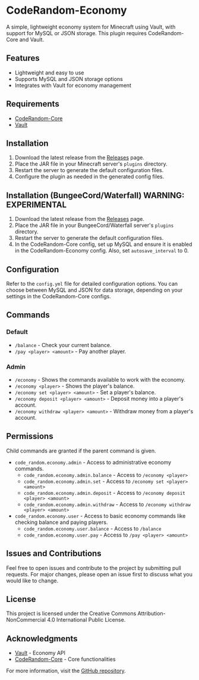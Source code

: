 # CodeRandom-Economy

A simple, lightweight economy system for Minecraft using Vault, with support for MySQL or JSON storage. This plugin requires CodeRandom-Core and Vault.

## Features

- Lightweight and easy to use
- Supports MySQL and JSON storage options
- Integrates with Vault for economy management

## Requirements

- [CodeRandom-Core](https://github.com/your-link-to-coderandom-core)
- [Vault](https://dev.bukkit.org/projects/vault)

## Installation

1. Download the latest release from the [Releases](https://github.com/D4RKJ0K3R17/CodeRandom-Economy/releases) page.
2. Place the JAR file in your Minecraft server's `plugins` directory.
3. Restart the server to generate the default configuration files.
4. Configure the plugin as needed in the generated config files.

## Installation (BungeeCord/Waterfall) WARNING: EXPERIMENTAL

1. Download the latest release from the [Releases](https://github.com/D4RKJ0K3R17/CodeRandom-Economy/releases) page.
2. Place the JAR file in your BungeeCord/Waterfall server's `plugins` directory.
3. Restart the server to generate the default configuration files.
4. In the CodeRandom-Core config, set up MySQL and ensure it is enabled in the CodeRandom-Economy config. Also, set `autosave_interval` to 0.

## Configuration

Refer to the `config.yml` file for detailed configuration options. You can choose between MySQL and JSON for data storage, depending on your settings in the CodeRandom-Core configs.

## Commands

### Default
- `/balance` - Check your current balance.
- `/pay <player> <amount>` - Pay another player.

### Admin
- `/economy` - Shows the commands available to work with the economy.
- `/economy <player>` - Shows the player's balance.
- `/economy set <player> <amount>` - Set a player's balance.
- `/economy deposit <player> <amount>` - Deposit money into a player's account.
- `/economy withdraw <player> <amount>` - Withdraw money from a player's account.

## Permissions
Child commands are granted if the parent command is given.

- `code_random.economy.admin` - Access to administrative economy commands.
  - `code_random.economy.admin.balance` - Access to `/economy <player>`
  - `code_random.economy.admin.set` - Access to `/economy set <player> <amount>`
  - `code_random.economy.admin.deposit` - Access to `/economy deposit <player> <amount>`
  - `code_random.economy.admin.withdraw` - Access to `/economy withdraw <player> <amount>`
- `code_random.economy.user` - Access to basic economy commands like checking balance and paying players.
  - `code_random.economy.user.balance` - Access to `/balance`
  - `code_random.economy.user.pay` - Access to `/pay <player> <amount>`

## Issues and Contributions

Feel free to open issues and contribute to the project by submitting pull requests. For major changes, please open an issue first to discuss what you would like to change.

## License

This project is licensed under the Creative Commons Attribution-NonCommercial 4.0 International Public License.

## Acknowledgments

- [Vault](https://dev.bukkit.org/projects/vault) - Economy API
- [CodeRandom-Core](https://github.com/your-link-to-coderandom-core) - Core functionalities

For more information, visit the [GitHub repository](https://github.com/D4RKJ0K3R17/CodeRandom-Economy).